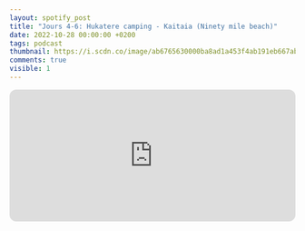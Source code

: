 ```yaml
---
layout: spotify_post
title: "Jours 4-6: Hukatere camping - Kaitaia (Ninety mile beach)"
date: 2022-10-28 00:00:00 +0200
tags: podcast
thumbnail: https://i.scdn.co/image/ab6765630000ba8ad1a453f4ab191eb667ab6236
comments: true
visible: 1
---
```




<iframe style="border-radius:12px"
src="https://open.spotify.com/embed/episode/5N7x9WQ523ymjccz285yUS?utm_source=generator"
width="100%" height="232" frameBorder="0" allowfullscreen=""
allow="autoplay; clipboard-write; encrypted-media; fullscreen; picture-in-picture"></iframe>
